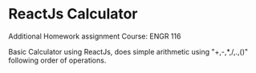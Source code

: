 # ReactJs Calculator
Additional Homework assignment
Course: ENGR 116

Basic Calculator using ReactJs, does simple arithmetic using "+,-,*,/,.,()" following order of operations. 
